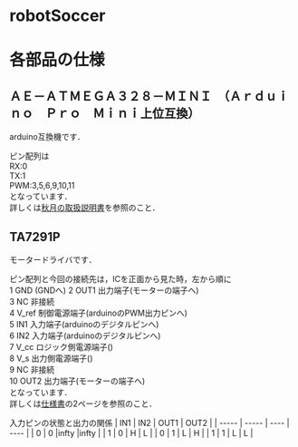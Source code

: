 # robotSoccer

# 各部品の仕様

## ＡＥ－ＡＴＭＥＧＡ３２８－ＭＩＮＩ　（Ａｒｄｕｉｎｏ　Ｐｒｏ　Ｍｉｎｉ上位互換）
arduino互換機です．  

ピン配列は  
RX:0  
TX:1  
PWM:3,5,6,9,10,11  
となっています．  
詳しくは[秋月の取扱説明書](https://www.google.co.jp/)を参照のこと．  

## TA7291P
モータードライバです．  

ピン配列と今回の接続先は，ICを正面から見た時，左から順に  
1 GND (GNDへ)
2 OUT1 出力端子(モーターの端子へ)  
3 NC 非接続  
4 V_ref 制御電源端子(arduinoのPWM出力ピンへ)  
5 IN1 入力端子(arduinoのデジタルピンへ)  
6 IN2 入力端子(arduinoのデジタルピンへ)  
7 V_cc ロジック側電源端子()  
8 V_s 出力側電源端子()  
9  NC 非接続  
10 OUT2 出力端子(モーターの端子へ)  
となっています．  
詳しくは[仕様書](http://akizukidenshi.com/download/ta7291p.pdf)の2ページを参照のこと．

入力ピンの状態と出力の関係
|  IN1  |  IN2  | OUT1 | OUT2 |
| ----- | ----- | ---- | ---- |
|   0   |   0   |infty |infty |
|   1   |   0   |  H   |  L   |
|   0   |   1   |  L   |  H   |
|   1   |   1   |  L   |  L   |

